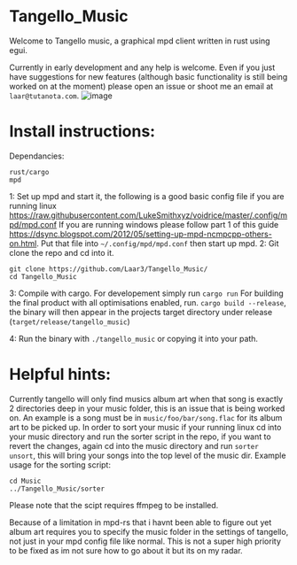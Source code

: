 # Tangello_Music
Welcome to Tangello music, a graphical mpd client written in rust using egui.

Currently in early development and any help is welcome. Even if you just have suggestions for new features (although basic functionality is still being worked on at the moment) please open an issue or shoot me an email at `laar@tutanota.com`.
![image](https://user-images.githubusercontent.com/77225642/173051231-acbaf78c-6398-434a-8673-e9ed7c67a28e.png)



# Install instructions:
Dependancies:
```
rust/cargo
mpd
```
1: Set up mpd and start it, the following is a good basic config file if you are running linux 
https://raw.githubusercontent.com/LukeSmithxyz/voidrice/master/.config/mpd/mpd.conf
If you are running windows please follow part 1 of this guide https://dsync.blogspot.com/2012/05/setting-up-mpd-ncmpcpp-others-on.html.
Put that file into `~/.config/mpd/mpd.conf` then start up mpd.
2: Git clone the repo and cd into it.
```
git clone https://github.com/Laar3/Tangello_Music/
cd Tangello_Music
```
3: Compile with cargo.
For developement simply run `cargo run` 
For building the final product with all optimisations enabled, run.
`cargo build --release`, the binary will then appear in the projects target directory under release (`target/release/tangello_music`)

4: Run the binary with `./tangello_music` or copying it into your path.

# Helpful hints:
Currently tangello will only find musics album art when that song is exactly 2 directories deep in your music folder, this is an issue that is being worked on.
An example is a song must be in `music/foo/bar/song.flac` for its album art to be picked up.
In order to sort your music if your running linux cd into your music directory and run the sorter script in the repo, if you want to revert the changes, again cd into the music directory and run `sorter unsort`, this will bring your songs into the top level of the music dir.
Example usage for the sorting script:
```
cd Music
../Tangello_Music/sorter 
```
Please note that the scipt requires ffmpeg to be installed.

Because of a limitation in mpd-rs that i havnt been able to figure out yet album art requires you to specify the music folder in the settings of tangello, not just in your mpd config file like normal. This is not a super high priority to be fixed as im not sure how to go about it but its on my radar.
